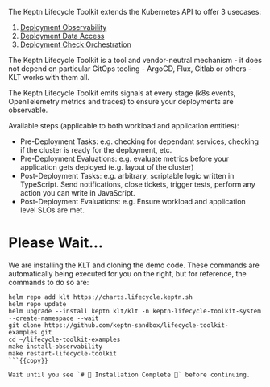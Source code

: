 
The Keptn Lifecycle Toolkit extends the Kubernetes API to offer 3 usecases:

1. [Deployment Observability](https://lifecycle.keptn.sh/#deployment-observability)
2. [Deployment Data Access](https://lifecycle.keptn.sh/#data-access)
3. [Deployment Check Orchestration](https://lifecycle.keptn.sh/#deployment-check-orchestration)

The Keptn Lifecycle Toolkit is a tool and vendor-neutral mechanism - it does not depend on particular GitOps tooling - ArgoCD, Flux, Gitlab or others - KLT works with them all.

The Keptn Lifecycle Toolkit emits signals at every stage (k8s events, OpenTelemetry metrics and traces) to ensure your deployments are observable.

Available steps (applicable to both workload and application entities):

- Pre-Deployment Tasks: e.g. checking for dependant services, checking if the cluster is ready for the deployment, etc.
- Pre-Deployment Evaluations: e.g. evaluate metrics before your application gets deployed (e.g. layout of the cluster)
- Post-Deployment Tasks: e.g. arbitrary, scriptable logic written in TypeScript. Send notifications, close tickets, trigger tests, perform any action you can write in JavaScript.
- Post-Deployment Evaluations: e.g. Ensure workload and application level SLOs are met.

# Please Wait...

We are installing the KLT and cloning the demo code. These commands are automatically being executed for you on the right, but for reference, the commands to do so are:

```
helm repo add klt https://charts.lifecycle.keptn.sh
helm repo update
helm upgrade --install keptn klt/klt -n keptn-lifecycle-toolkit-system --create-namespace --wait
git clone https://github.com/keptn-sandbox/lifecycle-toolkit-examples.git
cd ~/lifecycle-toolkit-examples
make install-observability
make restart-lifecycle-toolkit
```{{copy}}

Wait until you see `# 🎉 Installation Complete 🎉` before continuing.